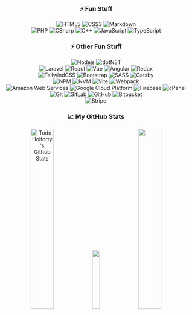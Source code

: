 
<div align="center">
  
### ⚡ Fun Stuff

![HTML5](https://img.shields.io/badge/HTML5-E34F26?style=for-the-badge&logo=html5&logoColor=white)
![CSS3](https://img.shields.io/badge/CSS3-1572B6?style=for-the-badge&logo=css3&logoColor=white)
![Markdown](https://img.shields.io/badge/Markdown-232323?style=for-the-badge&logo=markdown&logoColor=white)
<br>
![PHP](https://img.shields.io/badge/PHP-777BB4?style=for-the-badge&logo=php&logoColor=white)
![CSharp](https://img.shields.io/badge/C%23-2F086E?style=for-the-badge&logo=sharp&logoColor=white)
![C++](https://img.shields.io/badge/C%2B%2B-00599C?style=for-the-badge&logo=cplusplus&logoColor=white)
![JavaScript](https://img.shields.io/badge/JavaScript-323330?style=for-the-badge&logo=javascript&logoColor=F7DF1E)
![TypeScript](https://img.shields.io/badge/TypeScript-007ACC?style=for-the-badge&logo=typescript&logoColor=white)

</div>
<div align="center">

### ⚡ Other Fun Stuff

![Nodejs](https://img.shields.io/badge/Node.js-339933?style=for-the-badge&logo=nodedotjs&logoColor=white)
![dotNET](https://img.shields.io/badge/.NET-5029CD?style=for-the-badge&logo=dotnet&logoColor=white)
<br>
![Laravel](https://img.shields.io/badge/laravel-FF2D20?style=for-the-badge&logo=react&logoColor=white)
![React](https://img.shields.io/badge/React-20232A?style=for-the-badge&logo=react&logoColor=61DAFB)
![Vue](https://img.shields.io/badge/Vue-33475B?style=for-the-badge&logo=vuedotjs&logoColor=4FC08D)
![Angular](https://img.shields.io/badge/Angular-193857?style=for-the-badge&logo=angular&logoColor=D60030)
![Redux](https://img.shields.io/badge/Redux-593D88?style=for-the-badge&logo=redux&logoColor=white)
<br>
![TailwindCSS](https://img.shields.io/badge/tailwindcss-%2338B2AC.svg?style=for-the-badge&logo=tailwind-css&logoColor=white)
![Bootstrap](https://img.shields.io/badge/Bootstrap-563D7C?style=for-the-badge&logo=bootstrap&logoColor=white)
![SASS](https://img.shields.io/badge/SASS-hotpink.svg?style=for-the-badge&logo=SASS&logoColor=white)
![Gatsby](https://img.shields.io/badge/Gatsby-663399?style=for-the-badge&logo=gatsby&logoColor=white)
<br>
![NPM](https://img.shields.io/badge/npm-CB3837?style=for-the-badge&logo=npm&logoColor=white)
![NVM](https://img.shields.io/badge/nvm-F4DD4B?style=for-the-badge&logo=nvm&logoColor=white)
![Vite](https://img.shields.io/badge/Vite-8620B6?style=for-the-badge&logo=vite&logoColor=F7A602)
![Webpack](https://img.shields.io/badge/Webpack-8ACFF1?style=for-the-badge&logo=webpack&logoColor=1D74BD)
<br>
![Amazon Web Services](https://img.shields.io/badge/aws-232F3E?style=for-the-badge&logo=amazonwebservices&logoColor=white)
![Google Cloud Platform](https://img.shields.io/badge/GCP-4285F4?style=for-the-badge&logo=googlecloud&logoColor=white)
![Firebase](https://img.shields.io/badge/firebase-DD2C00?style=for-the-badge&logo=firebase&logoColor=white)
![cPanel](https://img.shields.io/badge/cpanel-FF6C2C?style=for-the-badge&logo=cpanel&logoColor=white)
<br>
![Git](https://img.shields.io/badge/git-F05032?style=for-the-badge&logo=git&logoColor=white)
![GitLab](https://img.shields.io/badge/gitlab-FC6D26?style=for-the-badge&logo=gitlab&logoColor=white)
![GitHub](https://img.shields.io/badge/github-181717?style=for-the-badge&logo=github&logoColor=white)
![Bitbucket](https://img.shields.io/badge/bitbucket-0052CC?style=for-the-badge&logo=bitbucket&logoColor=white)
<br>
![Stripe](https://img.shields.io/badge/stripe-635BFF?style=for-the-badge&logo=stripe&logoColor=white)

</div>
<div align="center">

### &#x1f4c8; My GitHub Stats

<img src="https://github-readme-stats-kohl-gamma.vercel.app/api?username=tholf&theme=onedark&count_private=true&show_icons=true" alt="Todd Holforty's Github Stats" width="35%" />
<img src="https://github-readme-stats-kohl-gamma.vercel.app/api/top-langs/?username=tholf&theme=onedark" width="20%"/>
<img src="https://github-readme-streak-stats.herokuapp.com/?user=tholf&theme=dark" width="35%" />

</div>
<div style="display: flex; flex-direction: row;">



</div>
